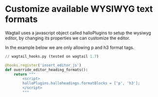 # Customize available WYSIWYG text formats

Wagtail uses a javascript object called halloPlugins to setup the wysiwyg editor, by changing its properties we can customize the editor.

In the example below we are only allowing p and h3 format tags.

```python
// wagtail_hooks.py (tested on wagtail 1.7)

@hooks.register('insert_editor_js')
def override_editor_heading_formats():
    return """
        <script>
        halloPlugins.halloheadings.formatBlocks = ['p', 'h3'];
        </script>
        """
```

